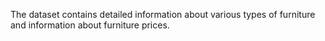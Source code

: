 The dataset contains detailed information about various types of furniture and information about furniture prices.



